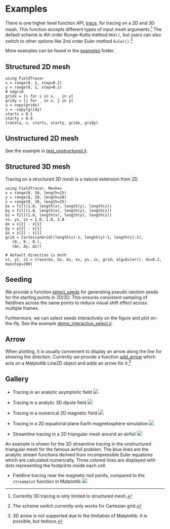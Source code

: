 # Examples

There is one higher level function API, [trace](https://henry2004y.github.io/FieldTracer.jl/dev/internal/#FieldTracer.trace-Tuple), for tracing on a 2D and 3D mesh.
This function accepts different types of input mesh arguments.[^1]
The default scheme is 4th order Runge-Kutta method `RK4()`, but users can also switch to other options like 2nd order Euler method `Euler()`.[^2]

More examples can be found in the [examples](https://github.com/henry2004y/FieldTracer.jl/tree/master/src/examples) folder.

[^1]: Currently 3D tracing is only limited to structured mesh.
[^2]: The scheme switch currently only works for Cartesian grid.

## Structured 2D mesh

```
using FieldTracer
x = range(0, 1, step=0.1)
y = range(0, 1, step=0.1)
# ndgrid
gridx = [i for i in x, _ in y]
gridy = [j for _ in x, j in y]
u = copy(gridx)
v = -copy(gridy)
startx = 0.1
starty = 0.9
trace(u, v, startx, starty, gridx, gridy)
```

## Unstructured 2D mesh

See the example in [test_unstructured.jl](https://github.com/henry2004y/FieldTracer.jl/tree/master/test/test_unstructured.jl).

## Structured 3D mesh

Tracing on a structured 3D mesh is a natural extension from 2D.
```
using FieldTracer, Meshes
x = range(0, 10, length=15)
y = range(0, 10, length=20)
z = range(0, 10, length=25)
bx = fill(1.0, length(x), length(y), length(z))
by = fill(1.0, length(x), length(y), length(z))
bz = fill(1.0, length(x), length(y), length(z))
xs, ys, zs = 1.0, 1.0, 1.0
Δx = x[2] - x[1]
Δy = y[2] - y[1]
Δz = z[2] - z[1]
grid = CartesianGrid((length(x)-1, length(y)-1, length(z)-1),
   (0., 0., 0.),
   (Δx, Δy, Δz))

# default direction is both
x1, y1, z1 = trace(bx, bz, bz, xs, ys, zs, grid; alg=Euler(), ds=0.2, maxstep=200)
```

## Seeding

We provide a function [select_seeds](https://henry2004y.github.io/FieldTracer.jl/dev/internal/#FieldTracer.select_seeds-Tuple{Any,%20Any}) for generating pseudo random seeds for the starting points in 2D/3D.
This ensures consistent sampling of fieldlines across the same points to reduce visual shift effect across multiple frames.

Furthermore, we can select seeds interactively on the figure and plot on-the-fly. See the example [demo\_interactive\_select.jl](https://github.com/henry2004y/FieldTracer.jl/tree/master/src/examples/demo_interactive_select.jl).

## Arrow

When plotting, it is usually convenient to display an arrow along the line for showing the direction.
Currently we provide a function [add_arrow](https://henry2004y.github.io/FieldTracer.jl/dev/internal/#FieldTracer.add_arrow) which acts on a Matplotlib Line2D object and adds an arrow for it.[^3]

[^3]: 3D arrow is not supported due to the limitation of Matplotlib. It is possible, but tedious.

## Gallery

* Tracing in an analytic asymptotic field
![](../figures/trace_asymptote.png)

* Tracing in a analytic 3D dipole field
![](../figures/trace_dipole.png)

* Tracing in a numerical 2D magnetic field
![](../figures/BxBz_y0cut.png)

* Tracing in a 2D equatorial plane Earth magnetosphere simulation
![](../figures/trace_streamline_2Dmagnetosphere.png)

* Streamline tracing in a 2D triangular mesh around an airfoil
![](../figures/trace_streamline_2Dunstructured.png)

An example is shown for the 2D streamline tracing in the unstructured triangular mesh for the famous airfoil problem. The blue lines are the analytic stream functions derived from incompressible Euler equations which are calculated numerically. Three colored lines are displayed with dots representing the footprints inside each cell.

* Fieldline tracing near the magnetic null points, compared to the `streamplot` function in Matplotlib
![](../figures/x_o_point.png)